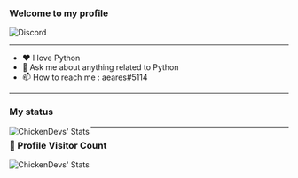 ### Welcome to my **profile** 

![Discord](https://discord.c99.nl/widget/theme-2/929445525374242836.png)

---

- ❤ I love Python 
- 💬 Ask me about anything related to Python
- 📫 How to reach me : aeares#5114

---

### My status

<img align="left" alt="ChickenDevs' Stats" src="https://github-readme-stats.vercel.app/api?username=Athology0000&count_private=true&show_icons=true&theme=radical">

---
### 📍 Profile Visitor Count
<img align="left" alt="ChickenDevs' Stats" src="https://profile-counter.glitch.me/Athology0000/count.svg">
